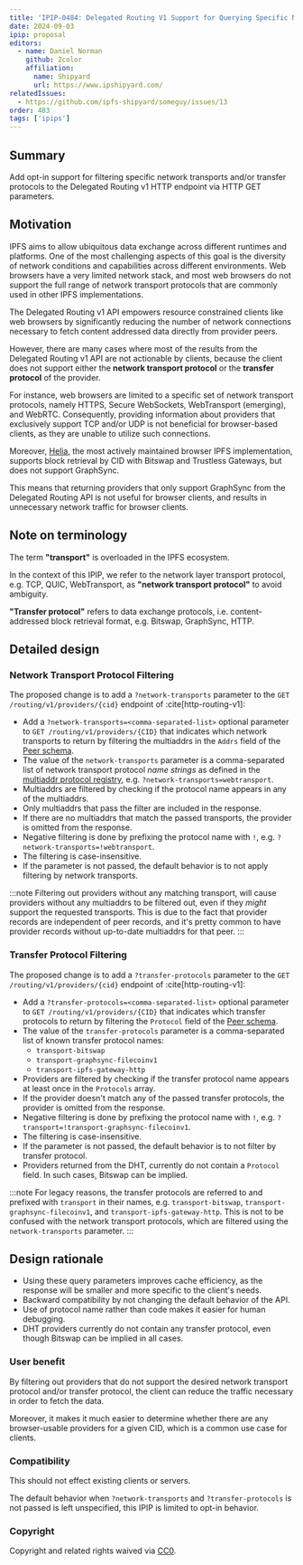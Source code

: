 ```yaml
---
title: 'IPIP-0484: Delegated Routing V1 Support for Querying Specific Network Transport and Transfer Protocols'
date: 2024-09-03
ipip: proposal
editors:
  - name: Daniel Norman
    github: 2color
    affiliation:
      name: Shipyard
      url: https://www.ipshipyard.com/
relatedIssues:
  - https://github.com/ipfs-shipyard/someguy/issues/13
order: 483
tags: ['ipips']
---
```


## Summary

Add opt-in support for filtering specific network transports and/or transfer protocols to the Delegated Routing v1 HTTP endpoint via HTTP GET parameters.

## Motivation

IPFS aims to allow ubiquitous data exchange across different runtimes and platforms. One of the most challenging aspects of this goal is the diversity of network conditions and capabilities across different environments. Web browsers have a very limited network stack, and most web browsers do not support the full range of network transport protocols that are commonly used in other IPFS implementations.

The Delegated Routing v1 API empowers resource constrained clients like web browsers by significantly reducing the number of network connections necessary to fetch content addressed data directly from provider peers.

However, there are many cases where most of the results from the Delegated Routing v1 API are not actionable by clients, because the client does not support either the **network transport protocol** or the **transfer protocol** of the provider.

For instance, web browsers are limited to a specific set of network transport protocols, namely HTTPS, Secure WebSockets, WebTransport (emerging), and WebRTC. Consequently, providing information about providers that exclusively support TCP and/or UDP is not beneficial for browser-based clients, as they are unable to utilize such connections.

Moreover, [Helia](https://github.com/ipfs/helia/), the most actively maintained browser IPFS implementation, supports block retrieval by CID with Bitswap and Trustless Gateways, but does not support GraphSync.

This means that returning providers that only support GraphSync from the Delegated Routing API is not useful for browser clients, and results in unnecessary network traffic for browser clients.

## Note on terminology

The term **"transport"** is overloaded in the IPFS ecosystem.

In the context of this IPIP, we refer to the network layer transport protocol, e.g. TCP, QUIC, WebTransport, as **"network transport protocol"** to avoid ambiguity.

**"Transfer protocol"** refers to data exchange protocols, i.e. content-addressed block retrieval format, e.g. Bitswap, GraphSync, HTTP.

## Detailed design

### Network Transport Protocol Filtering

The proposed change is to add a `?network-transports` parameter to the `GET /routing/v1/providers/{cid}` endpoint of :cite[http-routing-v1]:

- Add a `?network-transports=<comma-separated-list>` optional parameter to `GET /routing/v1/providers/{CID}` that indicates which network transports to return by filtering the multiaddrs in the `Addrs` field of the [Peer schema](peer-schema).
- The value of the `network-transports` parameter is a comma-separated list of network transport protocol _name strings_ as defined in the [multiaddr protocol registry](https://github.com/multiformats/multiaddr/blob/master/protocols.csv), e.g. `?network-transports=webtransport`.
- Multiaddrs are filtered by checking if the protocol name appears in any of the multiaddrs.
- Only multiaddrs that pass the filter are included in the response.
- If there are no multiaddrs that match the passed transports, the provider is omitted from the response.
- Negative filtering is done by prefixing the protocol name with `!`, e.g. `?network-transports=!webtransport`.
- The filtering is case-insensitive.
- If the parameter is not passed, the default behavior is to not apply filtering by network transports.

:::note
Filtering out providers without any matching transport, will cause providers without any multiaddrs to be filtered out, even if they _might_ support the requested transports. This is due to the fact that provider records are independent of peer records, and it's pretty common to have provider records without up-to-date multiaddrs for that peer.
:::

### Transfer Protocol Filtering

The proposed change is to add a `?transfer-protocols` parameter to the `GET /routing/v1/providers/{cid}` endpoint of :cite[http-routing-v1]:

- Add a `?transfer-protocols=<comma-separated-list>` optional parameter to `GET /routing/v1/providers/{CID}` that indicates which transfer protocols to return by filtering the `Protocol` field of the [Peer schema](peer-schema).
- The value of the `transfer-protocols` parameter is a comma-separated list of known transfer protocol names:
  - `transport-bitswap`
  - `transport-graphsync-filecoinv1`
  - `transport-ipfs-gateway-http`
- Providers are filtered by checking if the transfer protocol name appears at least once in the `Protocols` array.
- If the provider doesn't match any of the passed transfer protocols, the provider is omitted from the response.
- Negative filtering is done by prefixing the protocol name with `!`, e.g. `?transport=!transport-graphsync-filecoinv1`.
- The filtering is case-insensitive.
- If the parameter is not passed, the default behavior is to not filter by transfer protocol.
- Providers returned from the DHT, currently do not contain a `Protocol` field. In such cases, Bitswap can be implied.

:::note
For legacy reasons, the transfer protocols are referred to and prefixed with `transport` in their names, e.g. `transport-bitswap`, `transport-graphsync-filecoinv1`, and `transport-ipfs-gateway-http`. This is not to be confused with the network transport protocols, which are filtered using the `network-transports` parameter.
:::

## Design rationale

- Using these query parameters improves cache efficiency, as the response will be smaller and more specific to the client's needs.
- Backward compatibility by not changing the default behavior of the API.
- Use of protocol name rather than code makes it easier for human debugging.
- DHT providers currently do not contain any transfer protocol, even though Bitswap can be implied in all cases.

### User benefit

By filtering out providers that do not support the desired network transport protocol and/or transfer protocol, the client can reduce the traffic necessary in order to fetch the data.

Moreover, it makes it much easier to determine whether there are any browser-usable providers for a given CID, which is a common use case for clients.

### Compatibility

This should not effect existing clients or servers.

The default behavior when `?network-transports` and `?transfer-protocols` is not passed is left unspecified, this IPIP is limited to opt-in behavior.

### Copyright

Copyright and related rights waived via [CC0](https://creativecommons.org/publicdomain/zero/1.0/).

[peer-schema]: https://specs.ipfs.tech/routing/http-routing-v1/#peer-schema
